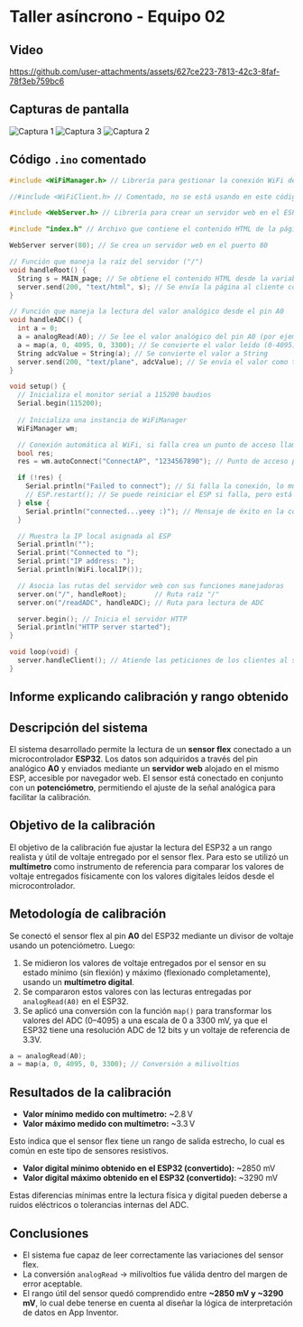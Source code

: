 # Taller asíncrono - Equipo 02

## Video
https://github.com/user-attachments/assets/627ce223-7813-42c3-8faf-78f3eb759bc6

## Capturas de pantalla

![Captura 1](https://github.com/user-attachments/assets/a9cb2a82-00df-48ea-9cff-3e316395341e)
![Captura 3](https://github.com/user-attachments/assets/04a14db0-bb59-4b2c-8627-307f2b13f2a4)
![Captura 2](https://github.com/user-attachments/assets/b6c7ec45-39e7-496c-b9c2-7dedc75c0797)

## Código `.ino` comentado

```cpp
#include <WiFiManager.h> // Librería para gestionar la conexión WiFi de forma sencilla

//#include <WiFiClient.h> // Comentado, no se está usando en este código

#include <WebServer.h> // Librería para crear un servidor web en el ESP

#include "index.h" // Archivo que contiene el contenido HTML de la página principal (MAIN_page)

WebServer server(80); // Se crea un servidor web en el puerto 80

// Función que maneja la raíz del servidor ("/")
void handleRoot() {
  String s = MAIN_page; // Se obtiene el contenido HTML desde la variable MAIN_page
  server.send(200, "text/html", s); // Se envía la página al cliente con estado 200 (OK) y tipo de contenido HTML
}

// Función que maneja la lectura del valor analógico desde el pin A0
void handleADC() {
  int a = 0;
  a = analogRead(A0); // Se lee el valor analógico del pin A0 (por ejemplo, de un potenciómetro)
  a = map(a, 0, 4095, 0, 3300); // Se convierte el valor leído (0-4095) a milivoltios (0-3300 mV)
  String adcValue = String(a); // Se convierte el valor a String
  server.send(200, "text/plane", adcValue); // Se envía el valor como texto plano al cliente
}

void setup() {
  // Inicializa el monitor serial a 115200 baudios
  Serial.begin(115200);
  
  // Inicializa una instancia de WiFiManager
  WiFiManager wm;

  // Conexión automática al WiFi, si falla crea un punto de acceso llamado "ConnectAP" con contraseña "1234567890"
  bool res;
  res = wm.autoConnect("ConnectAP", "1234567890"); // Punto de acceso protegido por contraseña

  if (!res) {
    Serial.println("Failed to connect"); // Si falla la conexión, lo muestra en el monitor serial
    // ESP.restart(); // Se puede reiniciar el ESP si falla, pero está comentado
  } else {
    Serial.println("connected...yeey :)"); // Mensaje de éxito en la conexión
  }

  // Muestra la IP local asignada al ESP
  Serial.println("");
  Serial.print("Connected to ");
  Serial.print("IP address: ");
  Serial.println(WiFi.localIP());

  // Asocia las rutas del servidor web con sus funciones manejadoras
  server.on("/", handleRoot);       // Ruta raíz "/"
  server.on("/readADC", handleADC); // Ruta para lectura de ADC

  server.begin(); // Inicia el servidor HTTP
  Serial.println("HTTP server started");
}

void loop(void) {
  server.handleClient(); // Atiende las peticiones de los clientes al servidor web
}
```
## Informe explicando calibración y rango obtenido

## Descripción del sistema

El sistema desarrollado permite la lectura de un **sensor flex** conectado a un microcontrolador **ESP32**. Los datos son adquiridos a través del pin analógico **A0** y enviados mediante un **servidor web** alojado en el mismo ESP, accesible por navegador web. El sensor está conectado en conjunto con un **potenciómetro**, permitiendo el ajuste de la señal analógica para facilitar la calibración.

## Objetivo de la calibración

El objetivo de la calibración fue ajustar la lectura del ESP32 a un rango realista y útil de voltaje entregado por el sensor flex. Para esto se utilizó un **multímetro** como instrumento de referencia para comparar los valores de voltaje entregados físicamente con los valores digitales leídos desde el microcontrolador.

## Metodología de calibración

Se conectó el sensor flex al pin **A0** del ESP32 mediante un divisor de voltaje usando un potenciómetro. Luego:

1. Se midieron los valores de voltaje entregados por el sensor en su estado mínimo (sin flexión) y máximo (flexionado completamente), usando un **multímetro digital**.
2. Se compararon estos valores con las lecturas entregadas por `analogRead(A0)` en el ESP32.
3. Se aplicó una conversión con la función `map()` para transformar los valores del ADC (0–4095) a una escala de 0 a 3300 mV, ya que el ESP32 tiene una resolución ADC de 12 bits y un voltaje de referencia de 3.3V.

```cpp
a = analogRead(A0);
a = map(a, 0, 4095, 0, 3300); // Conversión a milivoltios
```

## Resultados de la calibración

- **Valor mínimo medido con multímetro:** ~2.8 V
- **Valor máximo medido con multímetro:** ~3.3 V

Esto indica que el sensor flex tiene un rango de salida estrecho, lo cual es común en este tipo de sensores resistivos.

- **Valor digital mínimo obtenido en el ESP32 (convertido):** ~2850 mV
- **Valor digital máximo obtenido en el ESP32 (convertido):** ~3290 mV

Estas diferencias mínimas entre la lectura física y digital pueden deberse a ruidos eléctricos o tolerancias internas del ADC.

## Conclusiones

- El sistema fue capaz de leer correctamente las variaciones del sensor flex.
- La conversión `analogRead` → milivoltios fue válida dentro del margen de error aceptable.
- El rango útil del sensor quedó comprendido entre **~2850 mV y ~3290 mV**, lo cual debe tenerse en cuenta al diseñar la lógica de interpretación de datos en App Inventor.

